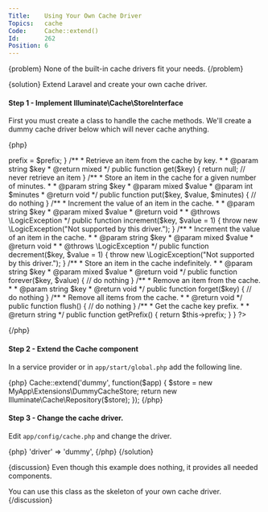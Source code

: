 ```yaml
---
Title:    Using Your Own Cache Driver
Topics:   cache
Code:     Cache::extend()
Id:       262
Position: 6
---
```


{problem}
None of the built-in cache drivers fit your needs.
{/problem}

{solution}
Extend Laravel and create your own cache driver.

#### Step 1 - Implement Illuminate\Cache\StoreInterface

First you must create a class to handle the cache methods. We'll create a dummy cache driver below which will never cache anything.

{php}
<?php namespace MyApp\Extensions;

use Illuminate\Cache\StoreInterface;

class DummyCacheStore implements StoreInterface {

    /**
     * A string that should be prepended to keys.
     *
     * @var string
     */
    protected $prefix;

    /**
     * Create a new Dummy cache store.
     *
     * @param  string  $prefix
     * @return void
     */
    public function __construct($prefix = '')
    {
        $this->prefix = $prefix;
    }

    /**
     * Retrieve an item from the cache by key.
     *
     * @param  string  $key
     * @return mixed
     */
    public function get($key)
    {
        return null;    // never retrieve an item
    }

    /**
     * Store an item in the cache for a given number of minutes.
     *
     * @param  string  $key
     * @param  mixed   $value
     * @param  int     $minutes
     * @return void
     */
    public function put($key, $value, $minutes)
    {
        // do nothing
    }

    /**
     * Increment the value of an item in the cache.
     *
     * @param  string  $key
     * @param  mixed   $value
     * @return void
     *
     * @throws \LogicException
     */
    public function increment($key, $value = 1)
    {
        throw new \LogicException("Not supported by this driver.");
    }

    /**
     * Increment the value of an item in the cache.
     *
     * @param  string  $key
     * @param  mixed   $value
     * @return void
     *
     * @throws \LogicException
     */
    public function decrement($key, $value = 1)
    {
        throw new \LogicException("Not supported by this driver.");
    }

    /**
     * Store an item in the cache indefinitely.
     *
     * @param  string  $key
     * @param  mixed   $value
     * @return void
     */
    public function forever($key, $value)
    {
        // do nothing
    }

    /**
     * Remove an item from the cache.
     *
     * @param  string  $key
     * @return void
     */
    public function forget($key)
    {
        // do nothing
    }

    /**
     * Remove all items from the cache.
     *
     * @return void
     */
    public function flush()
    {
        // do nothing
    }

    /**
     * Get the cache key prefix.
     *
     * @return string
     */
    public function getPrefix()
    {
        return $this->prefix;
    }
}
?>
{/php}

#### Step 2 - Extend the Cache component

In a service provider or in `app/start/global.php` add the following line.

{php}
Cache::extend('dummy', function($app)
{
    $store = new MyApp\Extensions\DummyCacheStore;
    return new Illuminate\Cache\Repository($store);
});
{/php}

#### Step 3 - Change the cache driver.

Edit `app/config/cache.php` and change the driver.

{php}
    'driver' => 'dummy',
{/php}
{/solution}

{discussion}
Even though this example does nothing, it provides all needed components.

You can use this class as the skeleton of your own cache driver.
{/discussion}
